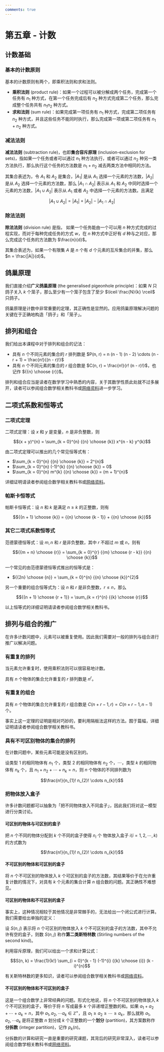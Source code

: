 ```yaml
---
comments: true
---
```


# 第五章 - 计数

## 计数基础

### 基本的计数原则

基本的计数原则有两个，即乘积法则和求和法则。

- **乘积法则** (product rule)：如果一个过程可以被分解成两个任务，完成第一个任务有 $n_{1}$ 种方式，在第一个任务完成后有 $n_{2}$ 种方式完成第二个任务，那么完成整个任务共有 $n_{1} n_{2}$ 种方式。
- **求和法则** (sum rule)：如果完成第一项任务有 $n_{1}$ 种方式，完成第二项任务有 $n_{2}$ 种方式，并且这些任务不能同时执行，那么完成第一项或第二项任务有 $n_{1} + n_{2}$ 种方式。

### 减法法则

**减法法则** (subtraction rule)，也即**集合容斥原理** (inclusion-exclusion for sets)，指如果一个任务或者可以通过 $n_{1}$ 种方法执行，或者可以通过 $n_{2}$ 种另一类方法执行，那么执行这个任务的方法数是 $n_{1} + n_{2}$ 减去两类方法中相同的方法。

其集合表述为，令 $A_{1}$ 和 $A_{2}$ 是集合，$|A_{1}|$ 是从 $A_{1}$ 选择一个元素的方法数，$|A_{2}|$ 是从 $A_{2}$ 选择一个元素的方法数，那么 $|A_{1} \cap A_{2}|$ 表示从 $A_{1}$ 和 $A_{2}$ 中同时选择一个元素的方法数，$|A_{1} \cup A_{2}|$ 表示从 $A_{1}$ 或者 $A_{2}$ 中选择一个元素的方法数。且满足

$$|A_{1} \cup A_{2}| = |A_{1}| + |A_{2}| - |A_{1} \cap A_{2}|$$

### 除法法则

**除法法则** (division rule) 是指，
如果一个任务能由一个可以用 $n$ 种方式完成的过程实现，而对于每种完成任务的方式 $w$，在 $n$ 种方式中正好有 $d$ 种与之对应，那么完成这个任务的方法数为 $\frac{n}{d}$。

其集合表述为，如果一个有限集 $A$ 是 $n$ 个有 $d$ 个元素的互斥集合的并集，那么 $n = \frac{|A|}{d}$。

## 鸽巢原理

我们直接介绍**广义鸽巢原理** (the generalised pigeonhole principle)：如果 $N$ 只鸽子关入 $k$ 个笼子，那么至少有一个笼子包含了至少 $\lceil \frac{N}{k} \rceil$ 只鸽子。

鸽巢原理是计数中非常重要的定理，其正确性是显然的。应用鸽巢原理解决问题的关键在于正确地构造「鸽子」和「笼子」。

## 排列和组合

我们给出本课程中对于排列和组合的记法：

- 具有 $n$ 个不同元素的集合的 $r$ 排列数是 $P(n, r) = n (n - 1) (n - 2) \cdots (n - r + 1) = \frac{n!}{(n - r)!}$
- 具有 $n$ 个不同元素的集合的 $r$ 组合数是 $C(n, r) = \frac{n!}{r! (n - r)!}$，也记作 ${{n} \choose {r}}$。

排列和组合应当是读者在数学学习中熟悉的内容，关于其数学性质此处就不过多展开，读者可以参阅组合数学相关教科书或[网络资料](https://oi-wiki.org/math/combinatorics/combination/)进一步学习。

## 二项式系数和恒等式

### 二项式定理

二项式定理：设 $x$ 和 $y$ 是变量，$n$ 是非负整数，则

$$(x + y)^{n} = \sum_{k = 0}^{n} {{n} \choose {k}} x^{n - k} y^{k}$$

由二项式定理可以推出的几个常见恒等式有：

- $\sum_{k = 0}^{n} {{n} \choose {k}} = 2^{n}$
- $\sum_{k = 0}^{n} (-1)^{k} {{n} \choose {k}} = 0$
- $\sum_{k = 0}^{n} m^{k} {{n} \choose {k}} = (m + 1)^{n}$

详细证明请读者参阅组合数学相关教科书或[网络资料](https://oi-wiki.org/math/combinatorics/combination/#%E4%BA%8C%E9%A1%B9%E5%BC%8F%E5%AE%9A%E7%90%86)。

### 帕斯卡恒等式

帕斯卡恒等式：设 $n$ 和 $k$ 是满足 $n \geq k$ 的正整数，则有

$${{n + 1} \choose {k}} = {{n} \choose {k - 1}} + {{n} \choose {k}}$$

### 其它二项式系数恒等式

范德蒙德恒等式：设 $m, n$ 和 $r$ 是非负整数，其中 $r$ 不超过 $m$ 或 $n$，则有

$${{m + n} \choose {r}} = \sum_{k = 0}^{r} {{m} \choose {r - k}} {{n} \choose {k}}$$

一个常见的由范德蒙德恒等式推出的恒等式是：

- ${{2n} \choose {n}} = \sum_{k = 0}^{n} {{n} \choose {k}}^{2}$

另一个重要的组合恒等式为：设 $n$ 和 $r$ 是非负整数，$r \leq n$，那么

$${{n + 1} \choose {r + 1}} = \sum_{k = r}^{n} {{k} \choose {r}}$$

以上恒等式的详细证明请读者参阅组合数学相关教科书。

## 排列与组合的推广

在许多计数问题中，元素可以被重复使用。因此我们需要对一般的排列与组合进行推广以解决问题。

### 有重复的排列

当元素允许重复时，使用乘积法则可以很容易地计数。

具有 $n$ 个物体的集合允许重复的 $r$ 排列数是 $n^{r}$。

### 有重复的组合

具有 $n$ 个物体的集合允许重复的 $r$ 组合数是 $C(n + r - 1, r) = C(n + r - 1, n - 1)$ 个。

事实上这一定理的证明是相对巧妙的，要利用隔板法这样的方法。囿于篇幅，详细证明请读者参阅组合数学相关教科书。

### 具有不可区别物体的集合的排列

在计数问题中，某些元素可能是没有区别的。

设类型 1 的相同物体有 $n_{1}$ 个，类型 2 的相同物体有 $n_{2}$ 个，$\cdots$，类型 $k$ 的相同物体有 $n_{k}$ 个，且 $n_{1} + n_{2} + \cdots + n_{k} = n$，则 $n$ 个物体的不同排列数为

$$\frac{n!}{n_{1}! n_{2}! \cdots n_{k}!}$$

### 把物体放入盒子

许多计数问题都可以抽象为「把不同物体放入不同盒子」，因此我们将对这一模型进行分类讨论。

#### 可区别的物体与可区别的盒子

把 $n$ 个不同的物体分配到 $k$ 个不同的盒子使得 $n_{i}$ 个 物体放入盒子 $i (i = 1, 2, \cdots, k)$ 的方式数为

$$\frac{n!}{n_{1}! n_{2}! \cdots n_{k}!}$$

#### 不可区别的物体和可区别的盒子

将 $n$ 个不可区别的物体放入 $k$ 个可区别的盒子的方法数，其结果等价于在允许重复计数的情况下，对具有 $k$ 个元素的集合计算 $n$ 组合数的问题。其正确性不难想见。

#### 可区别的物体和不可区别的盒子

事实上，这种情况相较于其他情况是非常棘手的，无法给出一个闭公式进行计算。我们需要给出单独的定义：

设 $S(n, j)$ 表示将 $n$ 个可区别的物体放入 $k$ 个不可区别的盒子的方法数，其中不允许有空的盒子，则数 $S(n, j)$ 称作**第二类斯特林数** (Stirling numbers of the second kind)。

利用容斥原理，我们可以给出一个求和计算公式：

$$S(n, k) = \frac{1}{k!} \sum_{i = 0}^{k - 1} (-1)^{i} {{k} \choose {i}} (k - i)^{n}$$

有关斯特林数的更多知识，读者可以参阅组合数学相关教科书或[网络资料](https://oi-wiki.org/math/combinatorics/stirling/)。

#### 不可区别的物体和不可区别的盒子

这是一个组合数学上非常经典的问题。形式化地说，将 $n$ 个不可区别的物体放入 $k$ 个不可区别的盒子，等价于将 $n$ 写成最多 $k$ 个非递增正整数的和。如果 $a_{1} + a_{2} + \cdots + a_{k} = n$，其中 $a_{1}, a_{2}, \cdots a_{k} \in \mathbb{Z}^{+}$，且 $a_{1} \geq a_{2} \geq \cdots \geq a_{k}$，那么就称 $a_{1}, a_{2}, \cdots a_{k}$ 是将正整数 $n$ 划分成 $k$ 个正整数的一个**划分** (partition)，其方案数称作**分拆数** (integer partition)，记作 $p_{k} (n)$。

分拆数的计算和研究一直是重要的研究课题，其背后的研究非常深入，读者可以参阅组合数学相关教科书或[网络资料](https://oi-wiki.org/math/combinatorics/partition/)。
